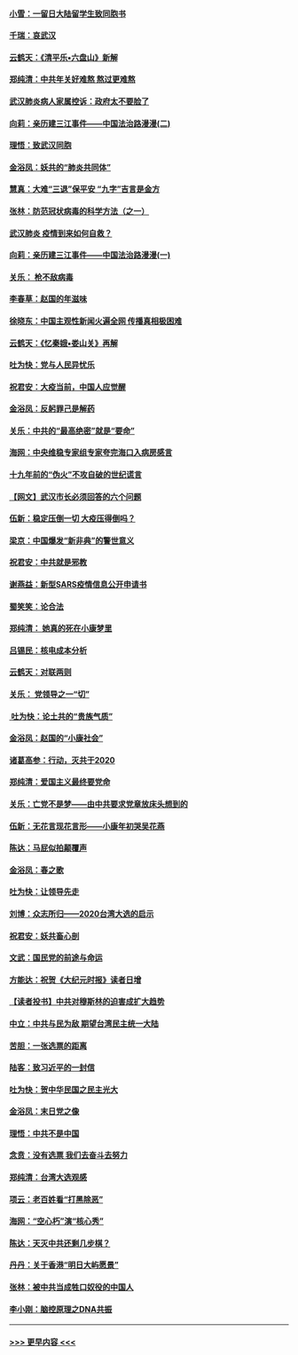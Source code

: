 #### [小雪：一留日大陆留学生致同胞书](../pages/nsc993/n11834624.md?t=02010701) 
#### [千瑞：哀武汉](../pages/nsc993/n11833647.md?t=02010701) 
#### [云鹤天：《清平乐▪六盘山》新解](../pages/nsc993/n11833611.md?t=02010701) 
#### [郑纯清：中共年关好难熬 熬过更难熬](../pages/nsc993/n11833489.md?t=02010701) 
#### [武汉肺炎病人家属控诉：政府太不要脸了](../pages/nsc993/n11833205.md?t=02010701) 
#### [向莉：亲历建三江事件——中国法治路漫漫(二)](../pages/nsc993/n11829102.md?t=02010701) 
#### [理悟：致武汉同胞](../pages/nsc993/n11831522.md?t=02010701) 
#### [金浴凤：妖共的“肺炎共同体”](../pages/nsc993/n11829448.md?t=02010701) 
#### [慧真：大难“三退”保平安 “九字”吉言是金方](../pages/nsc993/n11829501.md?t=02010701) 
#### [张林：防范冠状病毒的科学方法（之一）](../pages/nsc993/n11828618.md?t=02010701) 
#### [武汉肺炎 疫情到来如何自救？](../pages/nsc993/n11827632.md?t=02010701) 
#### [向莉：亲历建三江事件——中国法治路漫漫(一)](../pages/nsc993/n11827190.md?t=02010701) 
#### [关乐： 枪不敌病毒](../pages/nsc993/n11826746.md?t=02010701) 
#### [李春草：赵国的年滋味](../pages/nsc993/n11826321.md?t=02010701) 
#### [徐晓东：中国主观性新闻火遍全网 传播真相极困难](../pages/nsc993/n11826508.md?t=02010701) 
#### [云鹤天：《忆秦娥▪娄山关》再解](../pages/nsc993/n11824682.md?t=02010701) 
#### [吐为快：党与人民异忧乐](../pages/nsc993/n11824660.md?t=02010701) 
#### [祝君安：大疫当前，中国人应觉醒](../pages/nsc993/n11821946.md?t=02010701) 
#### [金浴凤：反躬罪己是解药](../pages/nsc993/n11820280.md?t=02010701) 
#### [关乐：中共的“最高绝密”就是“要命”](../pages/nsc993/n11816946.md?t=02010701) 
#### [海网：中央维稳专家组专家夸完海口入病房感言](../pages/nsc993/n11815138.md?t=02010701) 
#### [十九年前的“伪火”不攻自破的世纪谎言](../pages/nsc993/n11813238.md?t=02010701) 
#### [【网文】武汉市长必须回答的六个问题](../pages/nsc993/n11813848.md?t=02010701) 
#### [伍新：稳定压倒一切 大疫压得倒吗？](../pages/nsc993/n11812634.md?t=02010701) 
#### [梁京：中国爆发“新非典”的警世意义](../pages/nsc993/n11812554.md?t=02010701) 
#### [祝君安：中共就是邪教](../pages/nsc993/n11812431.md?t=02010701) 
#### [谢燕益：新型SARS疫情信息公开申请书](../pages/nsc993/n11808840.md?t=02010701) 
#### [蜀笑笑：论合法](../pages/nsc993/n11808064.md?t=02010701) 
#### [郑纯清： 她真的死在小康梦里](../pages/nsc993/n11806623.md?t=02010701) 
#### [吕锡民：核电成本分析](../pages/nsc993/n11806284.md?t=02010701) 
#### [云鹤天：对联两则](../pages/nsc993/n11805957.md?t=02010701) 
#### [关乐： 党领导之一“切”](../pages/nsc993/n11804505.md?t=02010701) 
#### [ 吐为快：论土共的“贵族气质”](../pages/nsc993/n11804490.md?t=02010701) 
#### [金浴凤：赵国的“小康社会”](../pages/nsc993/n11804452.md?t=02010701) 
#### [诸葛高参：行动，灭共于2020](../pages/nsc993/n11804120.md?t=02010701) 
#### [郑纯清：爱国主义最终要党命](../pages/nsc993/n11802197.md?t=02010701) 
#### [关乐：亡党不是梦——由中共要求党章放床头想到的](../pages/nsc993/n11802156.md?t=02010701) 
#### [伍新：无花言现花言形——小康年初哭吴花燕](../pages/nsc993/n11800044.md?t=02010701) 
#### [陈达：马屁似拍颠覆声](../pages/nsc993/n11800010.md?t=02010701) 
#### [金浴凤：春之歌](../pages/nsc993/n11797687.md?t=02010701) 
#### [吐为快：让领导先走](../pages/nsc993/n11797512.md?t=02010701) 
#### [刘博：众志所归——2020台湾大选的启示](../pages/nsc993/n11796878.md?t=02010701) 
#### [祝君安：妖共畜心剖](../pages/nsc993/n11794273.md?t=02010701) 
#### [文武：国民党的前途与命运](../pages/nsc993/n11794198.md?t=02010701) 
#### [方能达：祝贺《大纪元时报》读者日增](../pages/nsc993/n11793807.md?t=02010701) 
#### [【读者投书】中共对穆斯林的迫害成扩大趋势](../pages/nsc993/n11791371.md?t=02010701) 
#### [中立：中共与民为敌 期望台湾民主统一大陆](../pages/nsc993/n11790392.md?t=02010701) 
#### [苦胆：一张选票的距离](../pages/nsc993/n11788914.md?t=02010701) 
#### [陆客：致习近平的一封信](../pages/nsc993/n11788867.md?t=02010701) 
#### [吐为快：贺中华民国之民主光大](../pages/nsc993/n11788618.md?t=02010701) 
#### [金浴凤：末日党之像](../pages/nsc993/n11787475.md?t=02010701) 
#### [理悟：中共不是中国](../pages/nsc993/n11787463.md?t=02010701) 
#### [念贲：没有选票  我们去奋斗去努力](../pages/nsc993/n11787398.md?t=02010701) 
#### [郑纯清：台湾大选观感](../pages/nsc993/n11786210.md?t=02010701) 
#### [项云：老百姓看“打黑除恶”](../pages/nsc993/n11785398.md?t=02010701) 
#### [海网：“空心朽”演“核心秀”](../pages/nsc993/n11783874.md?t=02010701) 
#### [陈达：天灭中共还剩几步棋？](../pages/nsc993/n11783719.md?t=02010701) 
#### [丹丹：关于香港“明日大屿愿景”](../pages/nsc993/n11783273.md?t=02010701) 
#### [张林：被中共当成牲口奴役的中国人](../pages/nsc993/n11782397.md?t=02010701) 
#### [李小刚：脑控原理之DNA共振](../pages/nsc993/n11780962.md?t=02010701) 

----
#### [ >>> 更早内容 <<< ](../indexes/nsc993-earlier.md)
